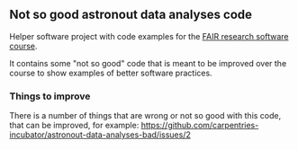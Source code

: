 ## Not so good astronout data analyses code

Helper software project with code examples for the [FAIR research software course](https://github.com/carpentries-incubator/fair-research-software). 

It contains some "not so good" code that is meant to be improved over the course to show examples of better software practices. 

### Things to improve
There is a number of things that are wrong or not so good with this code, that can be improved, for example:
https://github.com/carpentries-incubator/astronout-data-analyses-bad/issues/2
